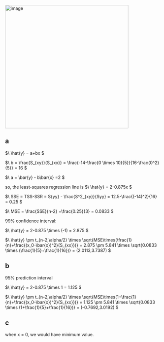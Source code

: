 <img width="400" alt="image" src=https://github.com/user-attachments/assets/61ff0854-08b9-4fbe-aff0-92634afb93ac/>

## a
$\ \hat{y} = a+bx \$

$\ b = \frac{S_{xy}}{S_{xx}} = \frac{-14-\frac{0 \times 10}{5}}{16-\frac{0^2}{5}} = 16 \$

$\ a = \bar{y} - b\bar{x} =2 \$

so, the least-squares regression line is 
$\ \hat{y} = 2-0.875x \$

$\ SSE = TSS-SSR = S{yy} - \frac{S^2_{xy}}{Syy} = 12.5-\frac{(-14)^2}{16} = 0.25 \$

$\ MSE = \frac{SSE}{n-2} =\frac{0.25}{3} = 0.0833 \$

99% confidence interval:

$\ \hat{y} = 2-0.875 \times (-1) = 2.875 \$

$\ \hat{y} \pm t_{n-2,\alpha/2} \times \sqrt{MSE\times(\frac{1}{n}+\frac{(x_0-\bar{x})^2}{S_{xx}})} = 2.875 \pm 5.841 \times \sqrt{0.0833 \times (\frac{1}{5}+\frac{1}{16})} = (2.0113,3.7387) \$

## b

95% prediction interval

$\ \hat{y} = 2-0.875 \times 1 = 1.125 \$

$\ \hat{y} \pm t_{n-2,\alpha/2} \times \sqrt{MSE\times(1+\frac{1}{n}+\frac{(x_0-\bar{x})^2}{S_{xx}})} = 1.125 \pm 5.841 \times \sqrt{0.0833 \times (1+\frac{1}{5}+\frac{1}{16})} = (-0.7692,3.0192) \$

## c
when x = 0, we would have minimum value.
